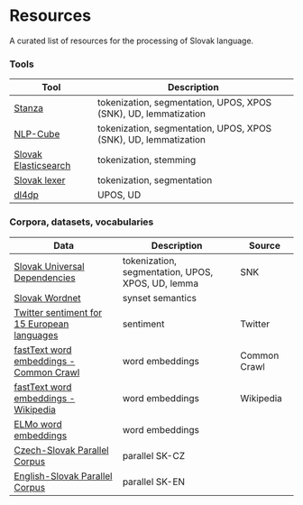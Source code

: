 # Resources
A curated list of resources for the processing of Slovak language.

### Tools

| Tool | Description |
|------|-------------|
| [Stanza](https://github.com/stanfordnlp/stanza) | tokenization, segmentation, UPOS, XPOS (SNK), UD, lemmatization |
| [NLP-Cube](https://github.com/adobe/NLP-Cube) | tokenization, segmentation, UPOS, XPOS (SNK), UD, lemmatization |
| [Slovak Elasticsearch](https://github.com/essential-data/elasticsearch-sk) | tokenization, stemming |
| [Slovak lexer](https://github.com/hladek/slovak-lexer) | tokenization, segmentation |
| [dl4dp](https://github.com/peterbednar/dl4dp) | UPOS, UD |

### Corpora, datasets, vocabularies

| Data | Description | Source |
|------|-------------|--------|
| [Slovak Universal Dependencies](https://github.com/UniversalDependencies/UD_Slovak-SNK) | tokenization, segmentation, UPOS, XPOS, UD, lemma | SNK |
| [Slovak Wordnet](https://korpus.sk/WordNet.html) | synset semantics | |
| [Twitter sentiment for 15 European languages](https://www.clarin.si/repository/xmlui/handle/11356/1054) | sentiment | Twitter |
| [fastText word embeddings - Common Crawl](https://fasttext.cc/docs/en/crawl-vectors.html) | word embeddings | Common Crawl |
| [fastText word embeddings - Wikipedia](https://fasttext.cc/docs/en/pretrained-vectors.html) | word embeddings | Wikipedia |
| [ELMo word embeddings](https://github.com/HIT-SCIR/ELMoForManyLangs) | word embeddings | |
| [Czech-Slovak Parallel Corpus](https://lindat.mff.cuni.cz/repository/xmlui/handle/11858/00-097C-0000-0006-AADF-0) | parallel SK-CZ | |
| [English-Slovak Parallel Corpus](https://lindat.mff.cuni.cz/repository/xmlui/handle/11858/00-097C-0000-0006-AAE0-A) | parallel SK-EN | |


